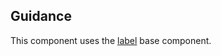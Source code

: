 ## Guidance
This component uses the [label](https://github.com/Microsoft/fast-dna/tree/master/packages/fast-components-react-base/src/label) base component.
